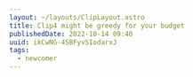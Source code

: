 ```yaml
---
layout: ~/layouts/ClipLayout.astro
title: Clip4 might be greedy for your budget
publishedDate: 2022-10-14 09:40
uuid: ikCwNG-4SBFyvSIodarxJ
tags:
  - newcomer
---
```

